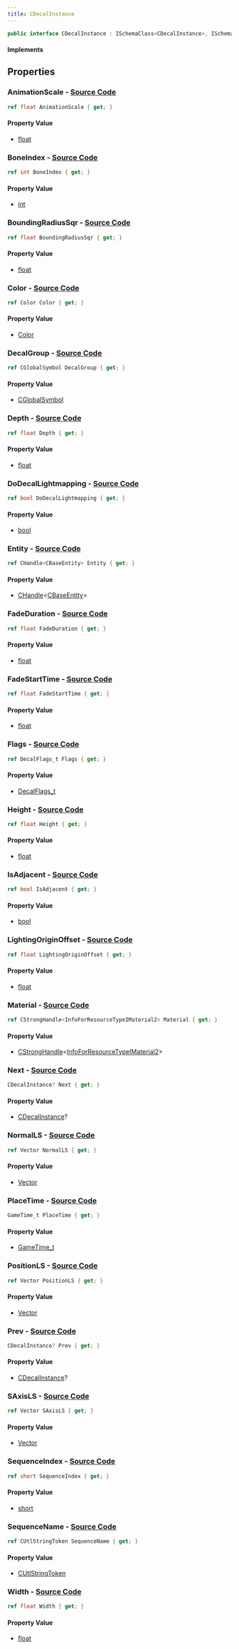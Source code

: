 ```yaml
---
title: CDecalInstance
---
```


```csharp
public interface CDecalInstance : ISchemaClass<CDecalInstance>, ISchemaField, ISchemaClass, INativeHandle
```

#### Implements

## Properties

### **AnimationScale** - [Source Code](https://github.com/swiftly-solution/swiftlys2/blob/main/managed/src/SwiftlyS2.Generated/Schemas/Interfaces/CDecalInstance.cs#L42)

```csharp
ref float AnimationScale { get; }
```

#### Property Value

- [float](https://learn.microsoft.com/dotnet/api/system.single)

### **BoneIndex** - [Source Code](https://github.com/swiftly-solution/swiftlys2/blob/main/managed/src/SwiftlyS2.Generated/Schemas/Interfaces/CDecalInstance.cs#L24)

```csharp
ref int BoneIndex { get; }
```

#### Property Value

- [int](https://learn.microsoft.com/dotnet/api/system.int32)

### **BoundingRadiusSqr** - [Source Code](https://github.com/swiftly-solution/swiftlys2/blob/main/managed/src/SwiftlyS2.Generated/Schemas/Interfaces/CDecalInstance.cs#L52)

```csharp
ref float BoundingRadiusSqr { get; }
```

#### Property Value

- [float](https://learn.microsoft.com/dotnet/api/system.single)

### **Color** - [Source Code](https://github.com/swiftly-solution/swiftlys2/blob/main/managed/src/SwiftlyS2.Generated/Schemas/Interfaces/CDecalInstance.cs#L34)

```csharp
ref Color Color { get; }
```

#### Property Value

- [Color](/docs/api/shared/natives/color)

### **DecalGroup** - [Source Code](https://github.com/swiftly-solution/swiftlys2/blob/main/managed/src/SwiftlyS2.Generated/Schemas/Interfaces/CDecalInstance.cs#L16)

```csharp
ref CGlobalSymbol DecalGroup { get; }
```

#### Property Value

- [CGlobalSymbol](/docs/api/shared/natives/cglobalsymbol)

### **Depth** - [Source Code](https://github.com/swiftly-solution/swiftlys2/blob/main/managed/src/SwiftlyS2.Generated/Schemas/Interfaces/CDecalInstance.cs#L40)

```csharp
ref float Depth { get; }
```

#### Property Value

- [float](https://learn.microsoft.com/dotnet/api/system.single)

### **DoDecalLightmapping** - [Source Code](https://github.com/swiftly-solution/swiftlys2/blob/main/managed/src/SwiftlyS2.Generated/Schemas/Interfaces/CDecalInstance.cs#L58)

```csharp
ref bool DoDecalLightmapping { get; }
```

#### Property Value

- [bool](https://learn.microsoft.com/dotnet/api/system.boolean)

### **Entity** - [Source Code](https://github.com/swiftly-solution/swiftlys2/blob/main/managed/src/SwiftlyS2.Generated/Schemas/Interfaces/CDecalInstance.cs#L22)

```csharp
ref CHandle<CBaseEntity> Entity { get; }
```

#### Property Value

- [CHandle](/docs/api/shared/natives/chandle-1)<[CBaseEntity](/docs/api/shared/schemadefinitions/cbaseentity)>

### **FadeDuration** - [Source Code](https://github.com/swiftly-solution/swiftlys2/blob/main/managed/src/SwiftlyS2.Generated/Schemas/Interfaces/CDecalInstance.cs#L48)

```csharp
ref float FadeDuration { get; }
```

#### Property Value

- [float](https://learn.microsoft.com/dotnet/api/system.single)

### **FadeStartTime** - [Source Code](https://github.com/swiftly-solution/swiftlys2/blob/main/managed/src/SwiftlyS2.Generated/Schemas/Interfaces/CDecalInstance.cs#L46)

```csharp
ref float FadeStartTime { get; }
```

#### Property Value

- [float](https://learn.microsoft.com/dotnet/api/system.single)

### **Flags** - [Source Code](https://github.com/swiftly-solution/swiftlys2/blob/main/managed/src/SwiftlyS2.Generated/Schemas/Interfaces/CDecalInstance.cs#L32)

```csharp
ref DecalFlags_t Flags { get; }
```

#### Property Value

- [DecalFlags_t](/docs/api/shared/schemadefinitions/decalflags_t)

### **Height** - [Source Code](https://github.com/swiftly-solution/swiftlys2/blob/main/managed/src/SwiftlyS2.Generated/Schemas/Interfaces/CDecalInstance.cs#L38)

```csharp
ref float Height { get; }
```

#### Property Value

- [float](https://learn.microsoft.com/dotnet/api/system.single)

### **IsAdjacent** - [Source Code](https://github.com/swiftly-solution/swiftlys2/blob/main/managed/src/SwiftlyS2.Generated/Schemas/Interfaces/CDecalInstance.cs#L56)

```csharp
ref bool IsAdjacent { get; }
```

#### Property Value

- [bool](https://learn.microsoft.com/dotnet/api/system.boolean)

### **LightingOriginOffset** - [Source Code](https://github.com/swiftly-solution/swiftlys2/blob/main/managed/src/SwiftlyS2.Generated/Schemas/Interfaces/CDecalInstance.cs#L50)

```csharp
ref float LightingOriginOffset { get; }
```

#### Property Value

- [float](https://learn.microsoft.com/dotnet/api/system.single)

### **Material** - [Source Code](https://github.com/swiftly-solution/swiftlys2/blob/main/managed/src/SwiftlyS2.Generated/Schemas/Interfaces/CDecalInstance.cs#L18)

```csharp
ref CStrongHandle<InfoForResourceTypeIMaterial2> Material { get; }
```

#### Property Value

- [CStrongHandle](/docs/api/shared/natives/cstronghandle-1)<[InfoForResourceTypeIMaterial2](/docs/api/shared/schemadefinitions/infoforresourcetypeimaterial2)>

### **Next** - [Source Code](https://github.com/swiftly-solution/swiftlys2/blob/main/managed/src/SwiftlyS2.Generated/Schemas/Interfaces/CDecalInstance.cs#L60)

```csharp
CDecalInstance? Next { get; }
```

#### Property Value

- [CDecalInstance](/docs/api/shared/schemadefinitions/cdecalinstance)?

### **NormalLS** - [Source Code](https://github.com/swiftly-solution/swiftlys2/blob/main/managed/src/SwiftlyS2.Generated/Schemas/Interfaces/CDecalInstance.cs#L28)

```csharp
ref Vector NormalLS { get; }
```

#### Property Value

- [Vector](/docs/api/shared/natives/vector)

### **PlaceTime** - [Source Code](https://github.com/swiftly-solution/swiftlys2/blob/main/managed/src/SwiftlyS2.Generated/Schemas/Interfaces/CDecalInstance.cs#L44)

```csharp
GameTime_t PlaceTime { get; }
```

#### Property Value

- [GameTime_t](/docs/api/shared/schemadefinitions/gametime_t)

### **PositionLS** - [Source Code](https://github.com/swiftly-solution/swiftlys2/blob/main/managed/src/SwiftlyS2.Generated/Schemas/Interfaces/CDecalInstance.cs#L26)

```csharp
ref Vector PositionLS { get; }
```

#### Property Value

- [Vector](/docs/api/shared/natives/vector)

### **Prev** - [Source Code](https://github.com/swiftly-solution/swiftlys2/blob/main/managed/src/SwiftlyS2.Generated/Schemas/Interfaces/CDecalInstance.cs#L62)

```csharp
CDecalInstance? Prev { get; }
```

#### Property Value

- [CDecalInstance](/docs/api/shared/schemadefinitions/cdecalinstance)?

### **SAxisLS** - [Source Code](https://github.com/swiftly-solution/swiftlys2/blob/main/managed/src/SwiftlyS2.Generated/Schemas/Interfaces/CDecalInstance.cs#L30)

```csharp
ref Vector SAxisLS { get; }
```

#### Property Value

- [Vector](/docs/api/shared/natives/vector)

### **SequenceIndex** - [Source Code](https://github.com/swiftly-solution/swiftlys2/blob/main/managed/src/SwiftlyS2.Generated/Schemas/Interfaces/CDecalInstance.cs#L54)

```csharp
ref short SequenceIndex { get; }
```

#### Property Value

- [short](https://learn.microsoft.com/dotnet/api/system.int16)

### **SequenceName** - [Source Code](https://github.com/swiftly-solution/swiftlys2/blob/main/managed/src/SwiftlyS2.Generated/Schemas/Interfaces/CDecalInstance.cs#L20)

```csharp
ref CUtlStringToken SequenceName { get; }
```

#### Property Value

- [CUtlStringToken](/docs/api/shared/natives/cutlstringtoken)

### **Width** - [Source Code](https://github.com/swiftly-solution/swiftlys2/blob/main/managed/src/SwiftlyS2.Generated/Schemas/Interfaces/CDecalInstance.cs#L36)

```csharp
ref float Width { get; }
```

#### Property Value

- [float](https://learn.microsoft.com/dotnet/api/system.single)

